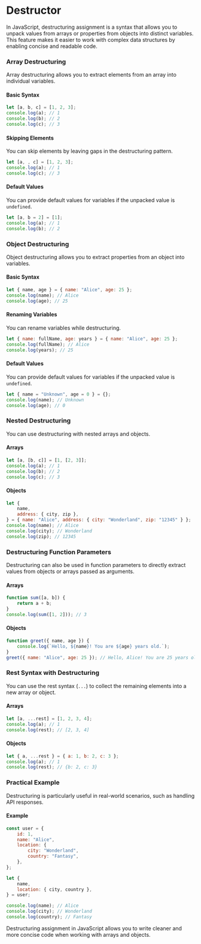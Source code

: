 # Destructor

In JavaScript, destructuring assignment is a syntax that allows you to unpack values from arrays or properties from objects into distinct variables. This feature makes it easier to work with complex data structures by enabling concise and readable code.

### Array Destructuring

Array destructuring allows you to extract elements from an array into individual variables.

#### Basic Syntax

```javascript
let [a, b, c] = [1, 2, 3];
console.log(a); // 1
console.log(b); // 2
console.log(c); // 3
```

#### Skipping Elements

You can skip elements by leaving gaps in the destructuring pattern.

```javascript
let [a, , c] = [1, 2, 3];
console.log(a); // 1
console.log(c); // 3
```

#### Default Values

You can provide default values for variables if the unpacked value is `undefined`.

```javascript
let [a, b = 2] = [1];
console.log(a); // 1
console.log(b); // 2
```

### Object Destructuring

Object destructuring allows you to extract properties from an object into variables.

#### Basic Syntax

```javascript
let { name, age } = { name: "Alice", age: 25 };
console.log(name); // Alice
console.log(age); // 25
```

#### Renaming Variables

You can rename variables while destructuring.

```javascript
let { name: fullName, age: years } = { name: "Alice", age: 25 };
console.log(fullName); // Alice
console.log(years); // 25
```

#### Default Values

You can provide default values for variables if the unpacked value is `undefined`.

```javascript
let { name = "Unknown", age = 0 } = {};
console.log(name); // Unknown
console.log(age); // 0
```

### Nested Destructuring

You can use destructuring with nested arrays and objects.

#### Arrays

```javascript
let [a, [b, c]] = [1, [2, 3]];
console.log(a); // 1
console.log(b); // 2
console.log(c); // 3
```

#### Objects

```javascript
let {
    name,
    address: { city, zip },
} = { name: "Alice", address: { city: "Wonderland", zip: "12345" } };
console.log(name); // Alice
console.log(city); // Wonderland
console.log(zip); // 12345
```

### Destructuring Function Parameters

Destructuring can also be used in function parameters to directly extract values from objects or arrays passed as arguments.

#### Arrays

```javascript
function sum([a, b]) {
    return a + b;
}
console.log(sum([1, 2])); // 3
```

#### Objects

```javascript
function greet({ name, age }) {
    console.log(`Hello, ${name}! You are ${age} years old.`);
}
greet({ name: "Alice", age: 25 }); // Hello, Alice! You are 25 years old.
```

### Rest Syntax with Destructuring

You can use the rest syntax (`...`) to collect the remaining elements into a new array or object.

#### Arrays

```javascript
let [a, ...rest] = [1, 2, 3, 4];
console.log(a); // 1
console.log(rest); // [2, 3, 4]
```

#### Objects

```javascript
let { a, ...rest } = { a: 1, b: 2, c: 3 };
console.log(a); // 1
console.log(rest); // {b: 2, c: 3}
```

### Practical Example

Destructuring is particularly useful in real-world scenarios, such as handling API responses.

#### Example

```javascript
const user = {
    id: 1,
    name: "Alice",
    location: {
        city: "Wonderland",
        country: "Fantasy",
    },
};

let {
    name,
    location: { city, country },
} = user;

console.log(name); // Alice
console.log(city); // Wonderland
console.log(country); // Fantasy
```

Destructuring assignment in JavaScript allows you to write cleaner and more concise code when working with arrays and objects.
